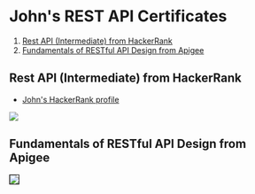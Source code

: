 # John's REST API Certificates

1. [Rest API (Intermediate) from HackerRank](#rest-api-intermediate-from-hackerrank)
1. [Fundamentals of RESTful API Design from Apigee](#fundamentals-of-restful-api-design-from-apigee)

## Rest API (Intermediate) from HackerRank

* [John's HackerRank profile](https://www.hackerrank.com/grokify)

![](cert_programming_rest-api_hackerrank_rest-api-intermediate_2023-07-08.png)

## Fundamentals of RESTful API Design from Apigee

<img src="../cert_rest_apigee_fundamentals-of-restful-api-design_2015-03-08.png" style="border:1px solid #000000" />